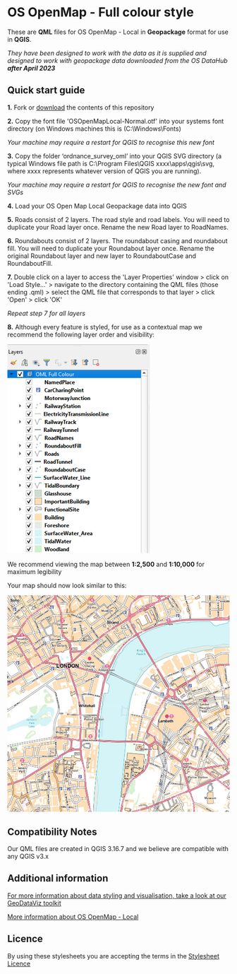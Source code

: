 # OS OpenMap - Full colour style

These are **QML** files for OS OpenMap - Local in **Geopackage** format for use in **QGIS**.


*They have been designed to work with the data as it is supplied and designed to work with geopackage data downloaded from the OS DataHub **after April 2023***

## Quick start guide

**1.**  Fork or [download](https://github.com/OrdnanceSurvey/OS-OpenMap-Local-stylesheets/archive/master.zip) the contents of this repository

**2.**  Copy the font file 'OSOpenMapLocal-Normal.otf' into your systems font directory (on Windows machines this is (C:\Windows\Fonts)

*Your machine may require a restart for QGIS to recognise this new font*

**3.** Copy the folder ‘ordnance_survey_oml’ into your QGIS SVG directory (a typical Windows file path is C:\Program Files\QGIS xxxx\apps\qgis\svg, where xxxx represents whatever version of QGIS you are running).

*Your machine may require a restart for QGIS to recognise the new font and SVGs*

**4.**  Load your OS Open Map Local Geopackage data into QGIS

**5.** Roads consist of 2 layers. The road style and road labels. You will need to duplicate your Road layer once. Rename the new Road layer to RoadNames.

**6.**  Roundabouts consist of 2 layers. The roundabout casing and roundabout fill. You will need to duplicate your Roundabout layer once. Rename the original Roundabout layer and new layer to RoundaboutCase and RoundaboutFill.

**7.**  Double click on a layer to access the 'Layer Properties' window > click on 'Load Style...' > navigate to the directory containing the QML files (those ending .qml) > select the QML file that corresponds to that layer > click 'Open' > click 'OK'

*Repeat step 7 for all layers*

**8.**  Although every feature is styled, for use as a contextual map we recommend the following layer order and visibility:

  ![Screenshot](https://github.com/OrdnanceSurvey/OS-OpenMap-Local-stylesheets/blob/b6caedb5bbab375899d74ca1a414b010d39e2c54/Geopackage%20stylesheets%20(post%20April%202023)/QGIS%20stylesheets%20(QML)/Full%20colour%20style/images/OML_FC_layer_order_QGIS.png "Recommended layer order for OS Open Map Local")

We recommend viewing the map between **1:2,500** and **1:10,000** for maximum legibility

Your map should now look similar to this: 

  ![Screenshot](https://github.com/OrdnanceSurvey/OS-OpenMap-Local-stylesheets/blob/853f44dbb076a737cd2541f1c2934000540dd24a/Geopackage%20stylesheets%20(post%20April%202023)/QGIS%20stylesheets%20(QML)/Full%20colour%20style/images/OML_Fullcolour_QGIS.JPG "Screenshot of OS OpenMap - Local")
  
## Compatibility Notes

Our QML files are created in QGIS 3.16.7 and we believe are compatible with any QGIS v3.x

## Additional information

[For more information about data styling and visualisation, take a look at our GeoDataViz toolkit](https://github.com/OrdnanceSurvey/GeoDataViz-Toolkit)

[More information about OS OpenMap - Local](http://www.ordnancesurvey.co.uk/business-and-government/products/os-open-map-local.html)

## Licence

By using these stylesheets you are accepting the terms in the [Stylesheet Licence](http://www.ordnancesurvey.co.uk/docs/licences/stylesheet-licence-v2.pdf)
